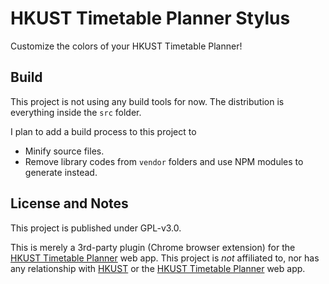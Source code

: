 # HKUST Timetable Planner Stylus

Customize the colors of your HKUST Timetable Planner!

## Build

This project is not using any build tools for now.
The distribution is everything inside the `src` folder.

I plan to add a build process to this project to
* Minify source files.
* Remove library codes from `vendor` folders and use NPM modules to generate instead.

## License and Notes

This project is published under GPL-v3.0.

This is merely a 3rd-party plugin (Chrome browser extension) for the [HKUST Timetable Planner](https://admlu65.ust.hk/) web app.
This project is *not* affiliated to, nor has any relationship with [HKUST](https://hkust.edu.hk/)
or the [HKUST Timetable Planner](https://admlu65.ust.hk/) web app.
